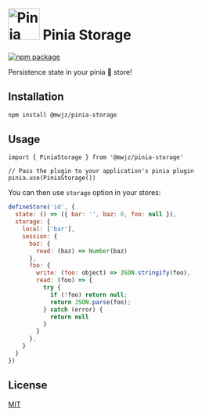 <h1>
  <img height="64" src="https://pinia.esm.dev/logo.svg" alt="Pinia logo">
  Pinia Storage
</h1>

<a href="https://npmjs.com/package/@mwjz/pinia-storage">
  <img src="https://badgen.net/npm/v/@mwjz/pinia-storage/latest" alt="npm package">
</a>

Persistence state in your pinia 🍍 store!

## Installation

```sh
npm install @mwjz/pinia-storage
```

## Usage

```storage
import { PiniaStorage } from '@mwjz/pinia-storage'

// Pass the plugin to your application's pinia plugin
pinia.use(PiniaStorage())
```

You can then use  `storage` option in your stores:

```js
defineStore('id', {
  state: () => ({ bar: '', baz: 0, foo: null }),
  storage: {
    local: ['bar'],
    session: {
      baz: {
        read: (baz) => Number(baz)
      },
      foo: {
        write: (foo: object) => JSON.stringify(foo),
        read: (foo) => {
          try {
            if (!foo) return null;
            return JSON.parse(foo);
          } catch (error) {
            return null
          }
        }
      },
    }
  }
})
```

## License

[MIT](http://opensource.org/licenses/MIT)
